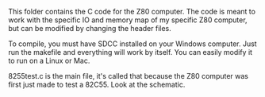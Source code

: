 This folder contains the C code for the Z80 computer. The code is meant to work with the specific IO and memory map of my specific Z80 computer, but can be modified by changing the header files.

To compile, you must have SDCC installed on your Windows computer. Just run the makefile and everything will work by itself. You can easily modify it to run on a Linux or Mac.

8255test.c is the main file, it's called that because the Z80 computer was first just made to test a 82C55. Look at the schematic.
